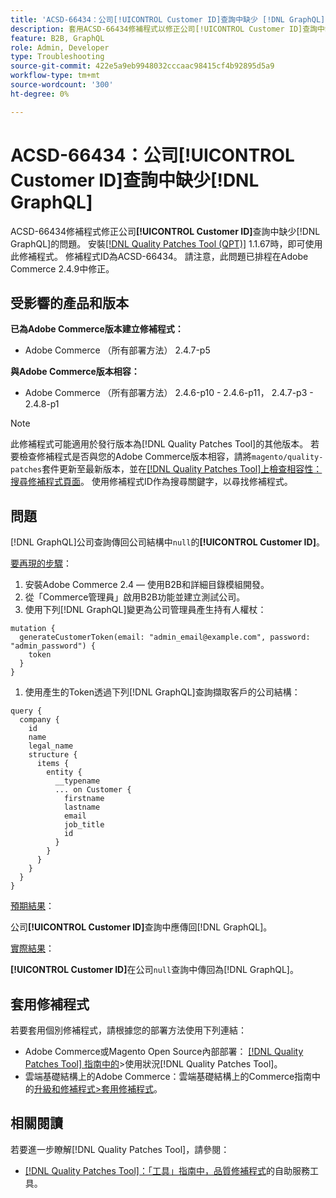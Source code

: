 ```yaml
---
title: 'ACSD-66434：公司[!UICONTROL Customer ID]查詢中缺少 [!DNL GraphQL] '
description: 套用ACSD-66434修補程式以修正公司[!UICONTROL Customer ID]查詢中缺少 [!DNL GraphQL] 的Adobe Commerce問題。
feature: B2B, GraphQL
role: Admin, Developer
type: Troubleshooting
source-git-commit: 422e5a9eb9948032cccaac98415cf4b92895d5a9
workflow-type: tm+mt
source-wordcount: '300'
ht-degree: 0%

---
```



# ACSD-66434：公司[!UICONTROL Customer ID]查詢中缺少[!DNL GraphQL]

ACSD-66434修補程式修正公司&#x200B;**[!UICONTROL Customer ID]**&#x200B;查詢中缺少[!DNL GraphQL]的問題。 安裝[[!DNL Quality Patches Tool (QPT)]](/help/tools/quality-patches-tool/quality-patches-tool-to-self-serve-quality-patches.md) 1.1.67時，即可使用此修補程式。 修補程式ID為ACSD-66434。 請注意，此問題已排程在Adobe Commerce 2.4.9中修正。

## 受影響的產品和版本

**已為Adobe Commerce版本建立修補程式：**

* Adobe Commerce （所有部署方法） 2.4.7-p5

**與Adobe Commerce版本相容：**

* Adobe Commerce （所有部署方法） 2.4.6-p10 - 2.4.6-p11， 2.4.7-p3 - 2.4.8-p1

>[!NOTE]
>
>此修補程式可能適用於發行版本為[!DNL Quality Patches Tool]的其他版本。 若要檢查修補程式是否與您的Adobe Commerce版本相容，請將`magento/quality-patches`套件更新至最新版本，並在[[!DNL Quality Patches Tool]上檢查相容性：搜尋修補程式頁面](https://experienceleague.adobe.com/tools/commerce-quality-patches/index.html?lang=zh-Hant)。 使用修補程式ID作為搜尋關鍵字，以尋找修補程式。

## 問題

[!DNL GraphQL]公司查詢傳回公司結構中`null`的&#x200B;**[!UICONTROL Customer ID]**。

<u>要再現的步驟</u>：

1. 安裝Adobe Commerce 2.4 — 使用B2B和詳細目錄模組開發。
1. 從「Commerce管理員」啟用B2B功能並建立測試公司。
1. 使用下列[!DNL GraphQL]變更為公司管理員產生持有人權杖：

```
mutation {
  generateCustomerToken(email: "admin_email@example.com", password: "admin_password") {
    token
  }
}
```

1. 使用產生的Token透過下列[!DNL GraphQL]查詢擷取客戶的公司結構：

```
query {
  company {
    id
    name
    legal_name
    structure {
      items {
        entity {
          __typename
          ... on Customer {
            firstname
            lastname
            email
            job_title
            id
          }
        }
      }
    }
  }
}
```

<u>預期結果</u>：

公司&#x200B;**[!UICONTROL Customer ID]**&#x200B;查詢中應傳回[!DNL GraphQL]。

<u>實際結果</u>：

**[!UICONTROL Customer ID]**&#x200B;在公司`null`查詢中傳回為[!DNL GraphQL]。

## 套用修補程式

若要套用個別修補程式，請根據您的部署方法使用下列連結：

* Adobe Commerce或Magento Open Source內部部署： [[!DNL Quality Patches Tool] 指南中的](/help/tools/quality-patches-tool/usage.md)>使用狀況[!DNL Quality Patches Tool]。
* 雲端基礎結構上的Adobe Commerce：雲端基礎結構上的Commerce指南中的[升級和修補程式>套用修補程式](https://experienceleague.adobe.com/docs/commerce-cloud-service/user-guide/develop/upgrade/apply-patches.html?lang=zh-Hant)。

## 相關閱讀

若要進一步瞭解[!DNL Quality Patches Tool]，請參閱：

* [[!DNL Quality Patches Tool]：「工具」指南中，品質修補程式](/help/tools/quality-patches-tool/quality-patches-tool-to-self-serve-quality-patches.md)的自助服務工具。
